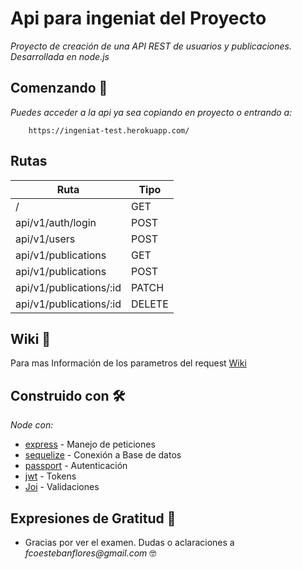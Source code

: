 # Api para ingeniat del Proyecto

_Proyecto de creación de una API REST de usuarios y publicaciones. Desarrollada en node.js_ 

## Comenzando 🚀

_Puedes acceder a la api ya sea copiando en proyecto o entrando a:_

```
    https://ingeniat-test.herokuapp.com/
```
## Rutas 

| Ruta     | Tipo |
| ---      | ---       |
| /  | GET |
| api/v1/auth/login | POST |
| api/v1/users | POST |
| api/v1/publications  | GET  |
| api/v1/publications  | POST  |
| api/v1/publications/:id  | PATCH  |
| api/v1/publications/:id  | DELETE  |


## Wiki 📖

Para mas Información de los parametros del request [Wiki](https://github.com/pyrofefa/ingeniat/wiki)

## Construido con 🛠️

_Node con:_

* [express](https://expressjs.com/) - Manejo de peticiones
* [sequelize](https://sequelize.org/) - Conexión a Base de datos
* [passport](https://www.passportjs.org/) - Autenticación
* [jwt](https://jwt.io/) - Tokens 
* [Joi](https://npmjs.com/package/joi) - Validaciones 


## Expresiones de Gratitud 🎁
* Gracias por ver el examen. Dudas o aclaraciones a _fcoestebanflores@gmail.com_ 🤓

